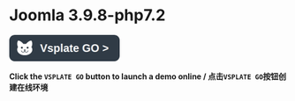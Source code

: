 # Joomla 3.9.8-php7.2

<a href="https://www.vsplate.com/?docker-compose=https://github.com/vsplate/dcenvs/joomla/3.9.8-php7.2"><img alt="VSPLATE GO" src="https://raw.githubusercontent.com/vsplate/images/master/vsgo_btn.png" width="200px"></a>

**Click the `VSPLATE GO` button to launch a demo online / 点击`VSPLATE GO`按钮创建在线环境**